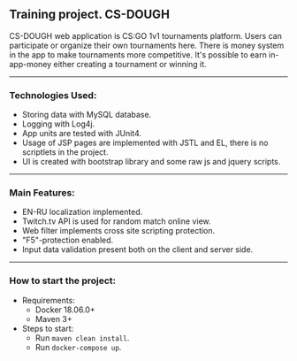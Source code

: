 Training project. CS-DOUGH<br/>
-------------------
CS-DOUGH web application is CS:GO 1v1 tournaments platform. Users can participate or organize their own tournaments here. 
There is money system in the app to make tournaments more competitive. It's possible to earn in-app-money either creating 
a tournament or winning it.<br/>
*******************
### Technologies Used:<br/>
* Storing data with MySQL database.<br/>
* Logging with Log4j.<br/>
* App units are tested with JUnit4.<br/>
* Usage of JSP pages are implemented with JSTL and EL, there is no scriptlets in the project.<br/>
* UI is created with bootstrap library and some raw js and jquery scripts.<br/>
----------------
### Main Features:<br/>
* EN-RU localization implemented.<br/>
* Twitch.tv API is used for random match online view. <br/>
* Web filter implements cross site scripting protection.<br/>
* "F5"-protection enabled.<br/>
* Input data validation present both on the client and server side.<br/>
-----------------
### How to start the project:<br/>
- Requirements:<br/>
    * Docker 18.06.0+<br/>
    * Maven 3+<br/>
- Steps to start:<br/>
    * Run `maven clean install`.<br/>
    * Run `docker-compose up`.<br/>


